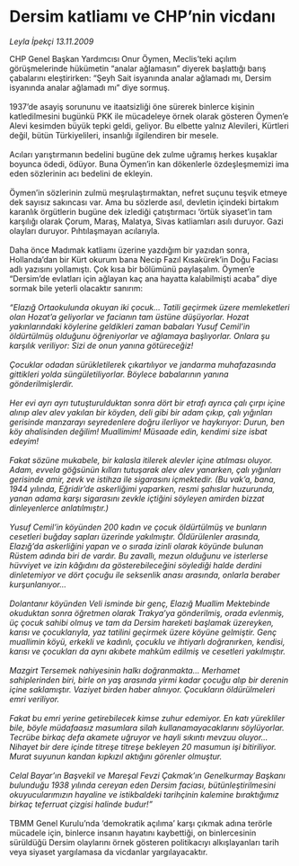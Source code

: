 # Dersim katliamı ve CHP’nin vicdanı

*Leyla İpekçi 13.11.2009*

<div class="taraf_structure_2col_1zq">
<div class="margen_n">



 <p>CHP Genel Başkan Yardımcısı Onur Öymen, Meclis’teki açılım görüşmelerinde hükümetin “analar ağlamasın” diyerek başlattığı barış çabalarını eleştirirken: “Şeyh Sait isyanında analar ağlamadı mı, Dersim isyanında analar ağlamadı mı” diye sormuş. <br/><br/>1937’de asayiş sorununu ve itaatsizliği öne sürerek binlerce kişinin katledilmesini bugünkü PKK ile mücadeleye örnek olarak gösteren Öymen’e Alevi kesimden büyük tepki geldi, geliyor. Bu elbette yalnız Alevileri, Kürtleri değil, bütün Türkiyelileri, insanlığı ilgilendiren bir mesele. <br/><br/>Acıları yarıştırmanın bedelini bugüne dek zulme uğramış herkes kuşaklar boyunca ödedi, ödüyor. Buna Öymen’in kan dökenlerle özdeşleşmemizi ima eden sözlerinin acı bedelini de ekleyin. <br/><br/>Öymen’in sözlerinin zulmü meşrulaştırmaktan, nefret suçunu teşvik etmeye dek sayısız sakıncası var. Ama bu sözlerde asıl, devletin içindeki birtakım karanlık örgütlerin bugüne dek izlediği çatıştırmacı ‘örtük siyaset’in tam karşılığı olarak Çorum, Maraş, Malatya, Sivas katliamları asılı duruyor. Gazi olayları duruyor. Pıhtılaşmayan acılarıyla. <br/><br/>Daha önce Madımak katliamı üzerine yazdığım bir yazıdan sonra, Hollanda’dan bir Kürt okurum bana Necip Fazıl Kısakürek’in Doğu Faciası adlı yazısını yollamıştı. Çok kısa bir bölümünü paylaşalım. Öymen’e “Dersim’de evlatları için ağlayan kaç ana hayatta kalabilmişti acaba” diye sormak bile yeterli olacaktır sanırım: <i><br/><br/>“Elazığ Ortaokulunda okuyan iki çocuk... Tatili geçirmek üzere memleketleri olan Hozat’a geliyorlar ve facianın tam üstüne düşüyorlar. Hozat yakınlarındaki köylerine geldikleri zaman babaları Yusuf Cemil’in öldürtülmüş olduğunu öğreniyorlar ve ağlamaya başlıyorlar. Onlara şu karşılık veriliyor: Sizi de onun yanına götüreceğiz! <br/><br/>Çocuklar odadan sürükletilerek çıkartılıyor ve jandarma muhafazasında gittikleri yolda süngületiliyorlar. Böylece babalarının yanına gönderilmişlerdir. <br/><br/>Her evi ayrı ayrı tutuşturulduktan sonra dört bir etrafı ayrıca çalı çırpı içine alınıp alev alev yakılan bir köyden, deli gibi bir adam çıkıp, çalı yığınları gerisinde manzarayı seyredenlere doğru ilerliyor ve haykırıyor: Durun, ben köy ahalisinden değilim! Muallimim! Müsaade edin, kendimi size isbat edeyim! <br/><br/>Fakat sözüne mukabele, bir kalasla itilerek alevler içine atılması oluyor. Adam, evvela göğsünün kılları tutuşarak alev alev yanarken, çalı yığınları gerisinde amir, zevk ve istihza ile sigarasını içmektedir. (Bu vak’a, bana, 1944 yılında, Eğridir’de askerliğimi yaparken, resmi şahıslar huzurunda, yanan adama karşı sigarasını zevkle içtiğini söyleyen amirden bizzat dinleyenlerce anlatılmıştır.) <br/><br/>Yusuf Cemil’in köyünden 200 kadın ve çocuk öldürtülmüş ve bunların cesetleri buğday sapları üzerinde yakılmıştır. Öldürülenler arasında, Elazığ’da askerliğini yapan ve o sırada izinli olarak köyünde bulunan Rüstem adında biri de vardır. Bu zavallı, mezun olduğunu ve isterlerse hüvviyet ve izin kâğıdını da gösterebileceğini söylediği halde derdini dinletemiyor ve dört çocuğu ile seksenlik anası arasında, onlarla beraber kurşunlanıyor... <br/><br/>Dolantanır köyünden Veli isminde bir genç, Elazığ Muallim Mektebinde okuduktan sonra öğretmen olarak Trakya’ya gönderilmiş, orada evlenmiş, üç çocuk sahibi olmuş ve tam da Dersim hareketi başlamak üzereyken, karısı ve çocuklarıyla, yaz tatilini geçirmek üzere köyüne gelmiştir. Genç muallimin köyü, erkekli ve kadınlı, çocuklu ve ihtiyarlı doğranırken, kendisi, karısı ve çocukları da aynı akıbete mahkûm edilmiş ve cesetleri yakılmıştır. <br/><br/>Mazgirt Tersemek nahiyesinin halkı doğranmakta... Merhamet sahiplerinden biri, birle on yaş arasında yirmi kadar çocuğu alıp bir derenin içine saklamıştır. Vaziyet birden haber alınıyor. Çocukların öldürülmeleri emri veriliyor. <br/><br/>Fakat bu emri yerine getirebilecek kimse zuhur edemiyor. En katı yürekliler bile, böyle müdafaasız masumlara silah kullanamayacaklarını söylüyorlar. Tecrübe birkaç defa akamete uğruyor ve hayli sıkıntı mevzuu oluyor... Nihayet bir dere içinde titreşe titreşe bekleyen 20 masumun işi bitiriliyor. Murat suyunun kandan kıpkızıl aktığını görenler olmuştur. <br/><br/>Celal Bayar’ın Başvekil ve Mareşal Fevzi Çakmak’ın Genelkurmay Başkanı bulunduğu 1938 yılında cereyan eden Dersim faciası, bütünleştirilmesini okuyucularımızın hayaline ve istikbaldeki tarihçinin kalemine bıraktığımız birkaç teferruat çizgisi halinde budur!” </i><br/><br/>TBMM Genel Kurulu’nda ‘demokratik açılıma’ karşı çıkmak adına terörle mücadele için, binlerce insanın hayatını kaybettiği, on binlercesinin sürüldüğü Dersim olaylarını örnek gösteren politikacıyı alkışlayanları tarih veya siyaset yargılamasa da vicdanlar yargılayacaktır.</p>
<br/>
<br/>
<br/>



<br/>


<div id="taraf_not">
</div>

</div>


</div>
